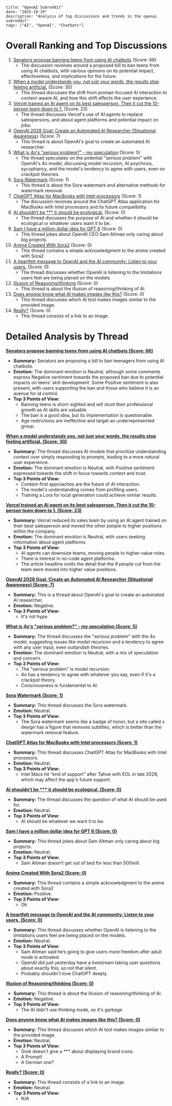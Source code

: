 ~~~
title: "OpenAI Subreddit"
date: "2025-10-29"
description: "Analysis of top discussions and trends in the openai subreddit"
tags: ["AI", "OpenAI", "Chatbots"]
~~~

# Overall Ranking and Top Discussions
1.  [Senators propose banning teens from using AI chatbots](https://www.theverge.com/news/808589/senators-ai-chatbot-bill-age-verification-teen-ban) (Score: 66)
    *   The discussion revolves around a proposed bill to ban teens from using AI chatbots, with various opinions on its potential impact, effectiveness, and implications for the future.
2.  [When a model understands you, not just your words, the results stop feeling artificial.](https://www.reddit.com/r/OpenAI/comments/1oj9gai/when_a_model_understands_you_not_just_your_words/) (Score: 30)
    *   This thread discusses the shift from prompt-focused AI interaction to context-aware AI, and how this shift affects the user experience.
3.  [Vercel trained an AI agent on its best salesperson. Then it cut the 10-person team down to 1.](https://www.businessinsider.com/ai-agent-entry-level-sales-jobs-vercel-2025-10) (Score: 23)
    *   The thread discusses Vercel's use of AI agents to replace salespersons, and about agent platforms and potential impact on jobs.
4.  [OpenAI 2028 Goal: Create an Automated AI Researcher (Situational Awareness)](https://i.redd.it/sbaceplk02yf1.jpeg) (Score: 7)
    *   This thread is about OpenAI's goal to create an automated AI researcher.
5.  [What is 4o's "serious problem?" - my speculation](https://www.reddit.com/r/OpenAI/comments/1ojb0jr/what_is_4os_serious_problem_my_speculation/) (Score: 5)
    *   The thread speculates on the potential "serious problem" with OpenAI's 4o model, discussing model recursion, AI psychosis, sycophancy, and the model's tendency to agree with users, even on crackpot theories.
6.  [Sora Watermark](https://www.reddit.com/r/OpenAI/comments/1ojdstt/sora_watermark/) (Score: 1)
    *   This thread is about the Sora watermark and alternative methods for watermark removal.
7.  [ChatGPT Atlas for MacBooks with Intel processors](https://www.reddit.com/r/OpenAI/comments/1oj9gfh/chatgpt_atlas_for_macbooks_with_intel_processors/) (Score: 1)
    *   The discussion revolves around the ChatGPT Atlas application for MacBooks with Intel processors and its future compatibility.
8.  [AI shouldn’t be *** it should be ecological.](https://www.reddit.com/r/OpenAI/comments/1ojentm/ai_shouldnt_be_erotic_it_should_be_ecological/) (Score: 0)
    *   The thread discusses the purpose of AI and whether it should be ecological or whatever users want it to be.
9.  [Sam I have a million dollar idea for GPT 6](https://www.reddit.com/r/OpenAI/comments/1ojbvlh/sam_i_have_a_million_dollar_idea_for_gpt_6/) (Score: 0)
    *   This thread jokes about OpenAI CEO Sam Altman only caring about big projects.
10. [Anime Created With Sora2](https://www.reddit.com/r/OpenAI/comments/1ojbdvl/anime_created_with_sora2/) (Score: 0)
    *   This thread contains a simple acknowledgment to the anime created with Sora2
11. [A heartfelt message to OpenAI and the AI community: Listen to your users.](https://www.reddit.com/r/OpenAI/comments/1ojaa0d/a_heartfelt_message_to_openai_and_the_ai/) (Score: 0)
    *   The thread discusses whether OpenAI is listening to the limitations users feel are being placed on the models.
12. [Illusion of Reasoning/thinking](https://www.reddit.com/gallery/1ojafi2) (Score: 0)
    *   This thread is about the illusion of reasoning/thinking of AI.
13. [Does anyone know what AI makes images like this?](https://i.redd.it/wuauzjvzo2yf1.jpeg) (Score: 0)
    *   This thread discusses which AI tool makes images similar to the provided image.
14. [Really?](https://chatgpt.com/share/6901f435-a088-8003-ae4a-d895c0a01f39) (Score: 0)
    *   This thread consists of a link to an image.

# Detailed Analysis by Thread
**[Senators propose banning teens from using AI chatbots (Score: 66)](https://www.theverge.com/news/808589/senators-ai-chatbot-bill-age-verification-teen-ban)**
*   **Summary:** Senators are proposing a bill to ban teenagers from using AI chatbots.
*   **Emotion:** The dominant emotion is Neutral, although some comments express Negative sentiment towards the proposed ban due to potential impacts on teens' skill development. Some Positive sentiment is also present, with users supporting the ban and those who believe it is an avenue for id control.
*   **Top 3 Points of View:**
    *   Banning teens is short-sighted and will stunt their professional growth as AI skills are valuable.
    *   The ban is a good idea, but its implementation is questionable.
    *   Age restrictions are ineffective and target an underrepresented group.

**[When a model understands you, not just your words, the results stop feeling artificial. (Score: 30)](https://www.reddit.com/r/OpenAI/comments/1oj9gai/when_a_model_understands_you_not_just_your_words/)**
*   **Summary:** The thread discusses AI models that prioritize understanding context over simply responding to prompts, leading to a more natural user experience.
*   **Emotion:** The dominant emotion is Neutral, with Positive sentiment expressed towards the shift in focus towards context and trust.
*   **Top 3 Points of View:**
    *   Context-first approaches are the future of AI interaction.
    *   The model's understanding comes from profiling users.
    *   Training a Lora for local generation could achieve similar results.

**[Vercel trained an AI agent on its best salesperson. Then it cut the 10-person team down to 1. (Score: 23)](https://www.businessinsider.com/ai-agent-entry-level-sales-jobs-vercel-2025-10)**
*   **Summary:** Vercel reduced its sales team by using an AI agent trained on their best salesperson and moved the other people to higher positions within the company.
*   **Emotion:** The dominant emotion is Neutral, with users seeking information about agent platforms.
*   **Top 3 Points of View:**
    *   AI agents can downsize teams, moving people to higher-value roles.
    *   There is interest in no-code agent platforms.
    *   The article headline omits the detail that the 9 people cut from the team were moved into higher value positions.

**[OpenAI 2028 Goal: Create an Automated AI Researcher (Situational Awareness) (Score: 7)](https://i.redd.it/sbaceplk02yf1.jpeg)**
*   **Summary:** This is a thread about OpenAI's goal to create an automated AI researcher.
*   **Emotion:** Negative.
*   **Top 3 Points of View:**
    *   It's not hype.

**[What is 4o's "serious problem?" - my speculation (Score: 5)](https://www.reddit.com/r/OpenAI/comments/1ojb0jr/what_is_4os_serious_problem_my_speculation/)**
*   **Summary:** The thread discusses the "serious problem" with the 4o model, suggesting issues like model recursion and a tendency to agree with any user input, even outlandish theories.
*   **Emotion:** The dominant emotion is Neutral, with a mix of speculation and concern.
*   **Top 3 Points of View:**
    *   The "serious problem" is model recursion.
    *   4o has a tendency to agree with whatever you say, even if it's a crackpot theory.
    *   Consciousness is fundamental to AI.

**[Sora Watermark (Score: 1)](https://www.reddit.com/r/OpenAI/comments/1ojdstt/sora_watermark/)**
*   **Summary:** This thread discusses the Sora watermark.
*   **Emotion:** Neutral.
*   **Top 3 Points of View:**
    *   The Sora watermark seems like a badge of honor, but a site called x design has a figure that removes subtitles, which is better than the watermark removal feature.

**[ChatGPT Atlas for MacBooks with Intel processors (Score: 1)](https://www.reddit.com/r/OpenAI/comments/1oj9gfh/chatgpt_atlas_for_macbooks_with_intel_processors/)**
*   **Summary:** This thread discusses ChatGPT Atlas for MacBooks with Intel processors.
*   **Emotion:** Neutral.
*   **Top 3 Points of View:**
    *   Intel Macs hit “end of support” after Tahoe with EOL in late 2028, which may affect the app's future support.

**[AI shouldn’t be *** it should be ecological. (Score: 0)](https://www.reddit.com/r/OpenAI/comments/1ojentm/ai_shouldnt_be_erotic_it_should_be_ecological/)**
*   **Summary:** The thread discusses the question of what AI should be used for.
*   **Emotion:** Neutral.
*   **Top 3 Points of View:**
    *   AI should be whatever we want it to be.

**[Sam I have a million dollar idea for GPT 6 (Score: 0)](https://www.reddit.com/r/OpenAI/comments/1ojbvlh/sam_i_have_a_million_dollar_idea_for_gpt_6/)**
*   **Summary:** This thread jokes about Sam Altman only caring about big projects.
*   **Emotion:** Neutral.
*   **Top 3 Points of View:**
    *   Sam Altman doesn't get out of bed for less than 500mill.

**[Anime Created With Sora2 (Score: 0)](https://www.reddit.com/r/OpenAI/comments/1ojbdvl/anime_created_with_sora2/)**
*   **Summary:** This thread contains a simple acknowledgment to the anime created with Sora2
*   **Emotion:** Positive.
*   **Top 3 Points of View:**
    *   Ok

**[A heartfelt message to OpenAI and the AI community: Listen to your users. (Score: 0)](https://www.reddit.com/r/OpenAI/comments/1ojaa0d/a_heartfelt_message_to_openai_and_the_ai/)**
*   **Summary:** This thread discusses whether OpenAI is listening to the limitations users feel are being placed on the models.
*   **Emotion:** Neutral.
*   **Top 3 Points of View:**
    *   Sam Altman said he’s going to give users more freedom after adult mode is activated.
    *   OpenAI did just yesterday have a livestream taking user questions about exactly this, so not that silent.
    *   Probably shouldn't love ChatGPT deeply.

**[Illusion of Reasoning/thinking (Score: 0)](https://www.reddit.com/gallery/1ojafi2)**
*   **Summary:** This thread is about the illusion of reasoning/thinking of AI.
*   **Emotion:** Negative.
*   **Top 3 Points of View:**
    *   The AI didn't use thinking mode, so it's garbage

**[Does anyone know what AI makes images like this? (Score: 0)](https://i.redd.it/wuauzjvzo2yf1.jpeg)**
*   **Summary:** This thread discusses which AI tool makes images similar to the provided image.
*   **Emotion:** Neutral.
*   **Top 3 Points of View:**
    *   Grok doesn't give a *** about displaying brand icons.
    *   A Prompt!
    *   A German one?

**[Really? (Score: 0)](https://chatgpt.com/share/6901f435-a088-8003-ae4a-d895c0a01f39)**
*   **Summary:** This thread consists of a link to an image.
*   **Emotion:** Neutral.
*   **Top 3 Points of View:**
    *   N/A
